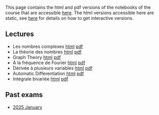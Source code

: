 This page contains the html and pdf versions of the notebooks of the course that are accessible [here](https://github.com/blegat/LSINC1113).
The html versions accessible here are static, see [here](Lectures) for details on how to get interactive versions.

## Lectures

* Les nombres complexes [html](Lectures/1_complex.html) [pdf](Lectures/1_complex.pdf)
* La théorie des nombres [html](Lectures/6_number.html) [pdf](Lectures/2_number.pdf)
* Graph Theory [html](Lectures/7_graph.html) [pdf](Lectures/3_graph.pdf)
* À la fréquence de Fourier [html](Lectures/2_fourier.html) [pdf](Lectures/4_fourier.pdf)
* Dérivée à plusieurs variables [html](Lectures/3_gradient.html) [pdf](Lectures/5_gradient.pdf)
* Automatic Differentiation [html](Lectures/4_autodiff.html) [pdf](Lectures/6_autodiff.pdf)
* Intégrale bivariée [html](Lectures/5_integral.html) [pdf](Lectures/7_integral.pdf)

## Past exams

* [2025 January](Exams/2025_01/main.pdf)
